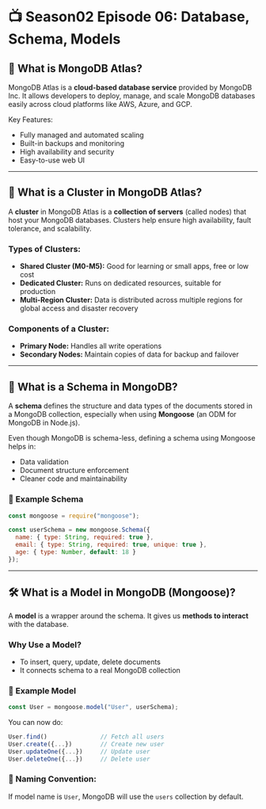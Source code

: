 
# 📺 Season02 Episode 06: Database, Schema, Models

## 🧩 What is MongoDB Atlas?

MongoDB Atlas is a **cloud-based database service** provided by MongoDB Inc. It allows developers to deploy, manage, and scale MongoDB databases easily across cloud platforms like AWS, Azure, and GCP.

Key Features:
- Fully managed and automated scaling
- Built-in backups and monitoring
- High availability and security
- Easy-to-use web UI

---

## 🧱 What is a Cluster in MongoDB Atlas?

A **cluster** in MongoDB Atlas is a **collection of servers** (called nodes) that host your MongoDB databases. Clusters help ensure high availability, fault tolerance, and scalability.

### Types of Clusters:
- **Shared Cluster (M0-M5):** Good for learning or small apps, free or low cost
- **Dedicated Cluster:** Runs on dedicated resources, suitable for production
- **Multi-Region Cluster:** Data is distributed across multiple regions for global access and disaster recovery

### Components of a Cluster:
- **Primary Node:** Handles all write operations
- **Secondary Nodes:** Maintain copies of data for backup and failover

---

## 📜 What is a Schema in MongoDB?

A **schema** defines the structure and data types of the documents stored in a MongoDB collection, especially when using **Mongoose** (an ODM for MongoDB in Node.js).

Even though MongoDB is schema-less, defining a schema using Mongoose helps in:
- Data validation
- Document structure enforcement
- Cleaner code and maintainability

### 🧪 Example Schema
```js
const mongoose = require("mongoose");

const userSchema = new mongoose.Schema({
  name: { type: String, required: true },
  email: { type: String, required: true, unique: true },
  age: { type: Number, default: 18 }
});
```

---

## 🛠️ What is a Model in MongoDB (Mongoose)?

A **model** is a wrapper around the schema. It gives us **methods to interact** with the database.

### Why Use a Model?
- To insert, query, update, delete documents
- It connects schema to a real MongoDB collection

### 🧪 Example Model
```js
const User = mongoose.model("User", userSchema);
```

You can now do:
```js
User.find()               // Fetch all users
User.create({...})        // Create new user
User.updateOne({...})     // Update user
User.deleteOne({...})     // Delete user
```

### 📌 Naming Convention:
If model name is `User`, MongoDB will use the `users` collection by default.